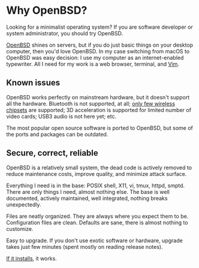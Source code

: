 # Why OpenBSD?

Looking for a minimalist operating system? If you are software developer
or system administrator, you should try OpenBSD.

[OpenBSD](https://www.openbsd.org) shines on servers, but if you do just
basic things on your desktop computer, then you'd love OpenBSD. In my case
switching from macOS to OpenBSD was easy decision: I use my computer as an
internet-enabled typewriter. All I need for my work is a web browser,
terminal, and [Vim](/why-vim/).

## Known issues

OpenBSD works perfectly on mainstream hardware, but it doesn't support
all the hardware. Bluetooth is not supported, at all; [only few wireless
chipsets](https://man.openbsd.org/?query=wireless&apropos=1) are
supported; 3D acceleration is supported for limited number of video cards;
USB3 audio is not here yet; etc.

The most popular open source software is ported to OpenBSD, but some of
the ports and packages can be outdated.

## Secure, correct, reliable

OpenBSD is a relatively small system, the dead code is actively removed to
reduce maintenance costs, improve quality, and minimize attack surface.

Everything I need is in the base: POSIX shell, X11, vi, tmux, httpd,
smptd. There are only things I need, almost nothing else. The base is well
documented, actively maintained, well integrated, nothing breaks
unexpectedly.

Files are neatly organized. They are always where you expect them to be.
Configuration files are clean. Defaults are sane, there is almost nothing
to customize.

Easy to upgrade. If you don't use exotic software or hardware, upgrade
takes just few minutes (spent mostly on reading release notes).

[If it installs](/openbsd/try.html), it works.
